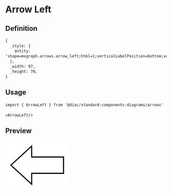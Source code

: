 # Arrow Left

## Definition

```
{
  _style: { 
    entity: 'shape=mxgraph.arrows.arrow_left;html=1;verticalLabelPosition=bottom;verticalAlign=top;strokeWidth=2;strokeColor=#000000;',
  },
  _width: 97,
  _height: 70,
}
```

## Usage

```
import { ArrowLeft } from '@diac/standard-components-diagrams/arrows'

<ArrowLeft/>
```

## Preview

<img src="./arrow-left.png" width="200"/>
